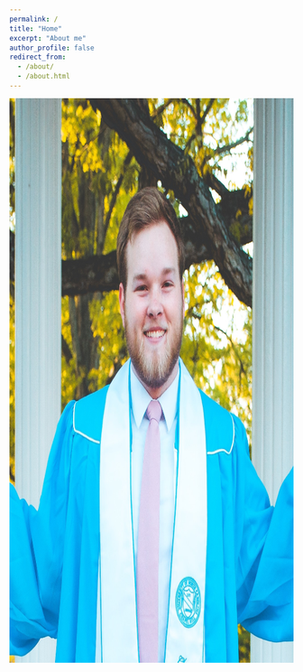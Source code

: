 ```yaml
---
permalink: /
title: "Home"
excerpt: "About me"
author_profile: false
redirect_from: 
  - /about/
  - /about.html
---
```


<img src="images/headshot_round.jpg" alt="Headshot" style="width:1000px;height:1000px;">
